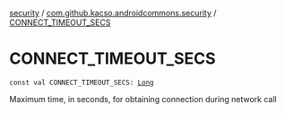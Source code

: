 [security](../index.md) / [com.github.kacso.androidcommons.security](index.md) / [CONNECT_TIMEOUT_SECS](./-c-o-n-n-e-c-t_-t-i-m-e-o-u-t_-s-e-c-s.md)

# CONNECT_TIMEOUT_SECS

`const val CONNECT_TIMEOUT_SECS: `[`Long`](https://kotlinlang.org/api/latest/jvm/stdlib/kotlin/-long/index.html)

Maximum time, in seconds, for obtaining connection during network call

